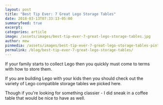 ```yaml
---
layout: post
title: "Best Tip Ever: 7 Great Lego Storage Tables"
date: 2018-03-13T07:33:13-05:00
summaryfeed: true
excerpt:  
categories: article
image: /assets/images/best-tip-ever-7-great-lego-storage-tables.jpg
author: mew
pinmedia: /assets/images/best-tip-ever-7-great-lego-storage-tables-pinterest.jpg
permalink: /blog/best-tip-ever-7-great-lego-storage-tables/
---
```

If your family starts to collect Lego then you quickly must come to terms with how to store them.

If you are building Lego with your kids then you should check out the variety of Lego compatible storage tables we picked here.

Though if you're looking for something classier - I did sneak in a coffee table that would be nice to have as well.

<script src="https://api.tablelabs.com/t/pezbtf63.js" defer></script>
